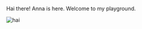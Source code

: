 Hai there! Anna is here. 
Welcome to my playground.

![hai](https://media.giphy.com/media/5qcnRWFWfZyXC/source.gif)
